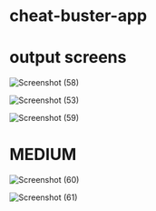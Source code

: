 # cheat-buster-app
<h1>output screens</h1>



![Screenshot (58)](https://github.com/user-attachments/assets/d485e22f-ad1d-4245-a62c-b185904fd6ef)




![Screenshot (53)](https://github.com/user-attachments/assets/9f9b979c-203c-4bf8-aa24-686b0b3796f8)




![Screenshot (59)](https://github.com/user-attachments/assets/4585b40f-b262-4563-a99f-479fab3dfffa)




<h1>MEDIUM</h1>




![Screenshot (60)](https://github.com/user-attachments/assets/d7e4cbc9-ac4c-4d41-96ed-eea826651621)




![Screenshot (61)](https://github.com/user-attachments/assets/037744bd-3e52-4a65-8600-8ce953afdd9b)

